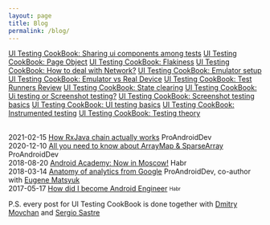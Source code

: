 ```yaml
---
layout: page
title: Blog
permalink: /blog/
---
```



[UI Testing CookBook: Sharing ui components among tests](https://android-ui-testing.github.io/Cookbook/practices/shared_test_components/)
[UI Testing CookBook: Page Object](https://android-ui-testing.github.io/Cookbook/practices/page_object/)
[UI Testing CookBook: Flakiness](https://android-ui-testing.github.io/Cookbook/practices/flakiness/)
[UI Testing CookBook: How to deal with Network?](https://android-ui-testing.github.io/Cookbook/practices/network/)
[UI Testing CookBook: Emulator setup](https://android-ui-testing.github.io/Cookbook/practices/emulator_setup/)
[UI Testing CookBook: Emulator vs Real Device](https://android-ui-testing.github.io/Cookbook/practices/emulator_vs_real_device/)
[UI Testing CookBook: Test Runners Review](https://android-ui-testing.github.io/Cookbook/practices/test_runners_review/)
[UI Testing CookBook: State clearing](https://android-ui-testing.github.io/Cookbook/practices/state_clearing/)
[UI Testing CookBook: Ui testing or Screenshot testing?](https://android-ui-testing.github.io/Cookbook/basics/ui_tests_vs_snapshot_tests/)
[UI Testing CookBook: Screenshot testing basics](https://android-ui-testing.github.io/Cookbook/basics/screenshot_testing/)
[UI Testing CookBook: UI testing basics](https://android-ui-testing.github.io/Cookbook/basics/ui_testing/)
[UI Testing CookBook: Instrumented testing](https://android-ui-testing.github.io/Cookbook/basics/instrumented_testing_basics/)
[UI Testing CookBook: Testing theory](https://android-ui-testing.github.io/Cookbook/basics/testing_theory/)



<br>2021-02-15 [How RxJava chain actually works](https://proandroiddev.com/how-rxjava-chain-actually-works-2800692f7e13) ProAndroidDev
<br>2020-12-10 [All you need to know about ArrayMap & SparseArray](https://proandroiddev.com/all-you-need-to-know-about-arraymap-sparsearray-49759c2ecbf9) ProAndroidDev 
<br>2018-08-20 [Android Academy: Now in Moscow!](https://habr.com/ru/post/420573/) Habr
<br>2018-03-14 [Anatomy of analytics from Google](https://proandroiddev.com/anatomy-of-analytics-from-google-e107fff107ab) ProAndroidDev, co-author with [Eugene Matsyuk](https://github.com/matzuk)
<br>2017-05-17 [How did I become Android Engineer](https://habr.com/ru/post/328888/) <sub><sup>Habr</sup></sub>

P.S. every post for UI Testing CookBook is done together with [Dmitry Movchan](https://github.com/v1sar) and [Sergio Sastre](https://github.com/sergio-sastre)
